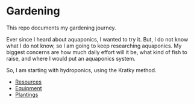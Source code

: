 # Gardening

This repo documents my gardening journey.

Ever since I heard about aquaponics, I wanted to try it. But, I do not know what I do not know, so I am going to keep researching aquaponics. My biggest concerns are how much daily effort will it be, what kind of fish to raise, and where I would put an aquaponics system.

So, I am starting with hydroponics, using the Kratky method.

* [Resources](resources/README.md)
* [Equipment](equipment/README.md)
* [Plantings](plantings/README.md)

